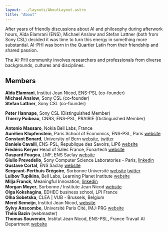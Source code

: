 ```yaml
---
layout: ../layouts/AboutLayout.astro
title: "About"
---
```


After years of friendly discussions about AI and philosophy during afterwork hours, Aïda Elamrani (ENS), Michael Anslow and Stefan Lattner (both from Sony CSL) decided it was time to turn this energy in something more substantial. AI-PHI was born in the Quartier Latin from their friendship and shared passion.

The AI-PHI community involves researchers and professionals from diverse backgrounds, cultures and disciplines.

## Members

**Aïda Elamrani**, Institut Jean Nicod, ENS-PSL (co-founder)  
**Michael Anslow**, Sony CSL (co-founder)  
**Stefan Lattner**, Sony CSL (co-founder)

**Peter Hannape**, Sony CSL (Distinguished Member)  
**Thierry Poibeau**, CNRS, ENS-PSL, PRAIRIE (Distinguished Member)

**Antonio Massaro**, Nokia Bell Labs, France  
**Aurélien Klopfenstein**, Paris School of Economics, ENS-PSL, Paris [website](https://www.parisschoolofeconomics.eu/en/klopfenstein-aurelien/)  
**Constant Bonard**, University of Bern [website](https://ens.academia.edu/ConstantBonard), [twitter](https://twitter.com/constant_bonard)  
**Daniele Cavalli**, ENS-PSL, Republique des Savoirs, LIP6
[website](https://republique-des-savoirs.fr/membres/daniele-cavalli/)  
**Frédéric Keryer** Head of Sales France, Funartech [website](https://www.funartech.com)  
**Gaspard Fougea**, LMF, ENS Saclay [website](https://lmf.cnrs.fr/Perso/GaspardFougea)  
**Giulio Prevedello**, Sony Computer Science Laboratories - Paris, [linkedin](https://www.linkedin.com/in/giulio-prevedello-8a2b5098/)  
**Gustave Cortal**, ENS Saclay [website](https://lmf.cnrs.fr/Perso/GustaveCortal)  
**Sergeant-Perthuis Grégoire**, Sorbonne Université [website](http://www.gregoiresergeant-perthuis.com/index.html) [twitter](https://twitter.com/Math_Gregoire)  
**Luibov Tupikina**, Bell Labs, Learning Planet Institute [website](https://sites.google.com/view/liubovkmatematike/papers?authuser=0)  
**Milja Franck**, Meaningful Innovation, [linkedin](https://www.linkedin.com/in/milja-franck-75125416/)  
**Morgan Moyer**, Sorbonne / Institute Jean Nicod [website](http://morganmoyer.net/)  
**Olga Kokshagina**, EDHEC business school, LPI France  
**Olha Sobetska**, CLEA | VUB - Brussels, Belgium  
**Merel Semeijn**, Institut Jean Nicod, [website](https://merelsemeijn.wordpress.com/)  
**Sylvy Anscombe**, Université Paris Cité, IMJ-PRG [website](https://sylvyanscombe.com/)  
**Théis Bazin** (webmaster)  
**Thomas Souverain**, Institut Jean Nicod, ENS-PSL, France Travail AI Department [website](https://www.mfo.ac.uk/people/thomas-souverain)

